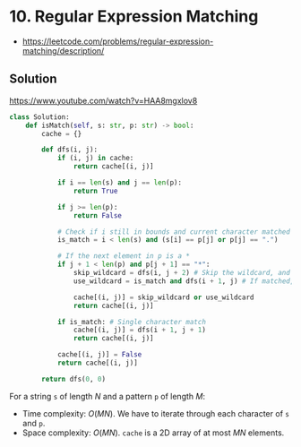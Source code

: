 # 10. Regular Expression Matching

- https://leetcode.com/problems/regular-expression-matching/description/

## Solution

https://www.youtube.com/watch?v=HAA8mgxlov8

```py
class Solution:
    def isMatch(self, s: str, p: str) -> bool:
        cache = {}

        def dfs(i, j):
            if (i, j) in cache:
                return cache[(i, j)]

            if i == len(s) and j == len(p):
                return True

            if j >= len(p):
                return False

            # Check if i still in bounds and current character matched
            is_match = i < len(s) and (s[i] == p[j] or p[j] == ".") 

            # If the next element in p is a *
            if j + 1 < len(p) and p[j + 1] == "*": 
                skip_wildcard = dfs(i, j + 2) # Skip the wildcard, and continue matching
                use_wildcard = is_match and dfs(i + 1, j) # If matched, use the wildcard

                cache[(i, j)] = skip_wildcard or use_wildcard 
                return cache[(i, j)]

            if is_match: # Single character match
                cache[(i, j)] = dfs(i + 1, j + 1)
                return cache[(i, j)]

            cache[(i, j)] = False
            return cache[(i, j)]

        return dfs(0, 0)
```

For a string `s` of length $N$ and a pattern `p` of length $M$:
- Time complexity: $O(MN)$. We have to iterate through each character of `s` and `p`.
- Space complexity: $O(MN)$. `cache` is a 2D array of at most $MN$ elements.